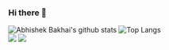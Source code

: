### Hi there 👋

![Abhishek Bakhai's github stats](https://github-readme-stats.vercel.app/api?username=yudiz-abhishek&theme=dark&show_icons=true)
![Top Langs](https://github-readme-stats.vercel.app/api/top-langs/?username=yudiz-abhishek&theme=dark&show_icons=true&local=en&layout=compact&count_private=true)
<br/>
<img src="https://github-readme-streak-stats.herokuapp.com/?user=yudiz-abhishek&theme=dark" />
[<img src="https://img.shields.io/badge/linkedin-%230077B5.svg?&style=for-the-badge&logo=linkedin&logoColor=white" />](https://www.linkedin.com/in/abhishek-bakhai-895b15143)



<!--
**yudiz-abhishek/yudiz-abhishek** is a ✨ _special_ ✨ repository because its `README.md` (this file) appears on your GitHub profile.

Here are some ideas to get you started:

- 🔭 I’m currently working on ...
- 🌱 I’m currently learning ...
- 👯 I’m looking to collaborate on ...
- 🤔 I’m looking for help with ...
- 💬 Ask me about ...
- 📫 How to reach me: ...
- 😄 Pronouns: ...
- ⚡ Fun fact: ...
-->

